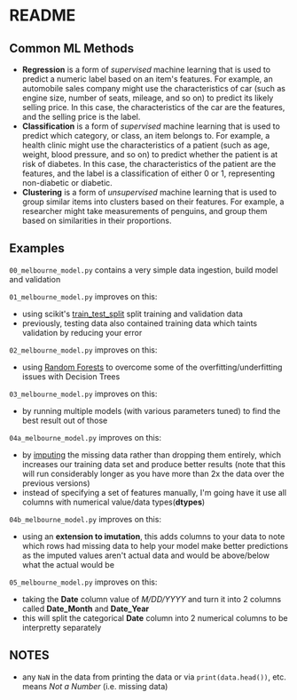 # README

## Common ML Methods
- **Regression** is a form of *supervised* machine learning that is used to predict a numeric label based on an item's features. For example, an automobile sales company might use the characteristics of car (such as engine size, number of seats, mileage, and so on) to predict its likely selling price. In this case, the characteristics of the car are the features, and the selling price is the label.
- **Classification** is a form of *supervised* machine learning that is used to predict which category, or class, an item belongs to. For example, a health clinic might use the characteristics of a patient (such as age, weight, blood pressure, and so on) to predict whether the patient is at risk of diabetes. In this case, the characteristics of the patient are the features, and the label is a classification of either 0 or 1, representing non-diabetic or diabetic.
- **Clustering** is a form of *unsupervised* machine learning that is used to group similar items into clusters based on their features. For example, a researcher might take measurements of penguins, and group them based on similarities in their proportions.


## Examples
`00_melbourne_model.py` contains a very simple data ingestion, build model and validation

`01_melbourne_model.py` improves on this:
- using scikit's [train_test_split](https://scikit-learn.org/stable/modules/generated/sklearn.model_selection.train_test_split.html#sklearn.model_selection.train_test_split) split training and validation data
- previously, testing data also contained training data which taints validation by reducing your error

`02_melbourne_model.py` improves on this:
- using [Random Forests](https://en.wikipedia.org/wiki/Random_forest) to overcome some of the overfitting/underfitting issues with Decision Trees

`03_melbourne_model.py` improves on this:
- by running multiple models (with various parameters tuned) to find the best result out of those

`04a_melbourne_model.py` improves on this:
- by [imputing](https://en.wikipedia.org/wiki/Imputation_(statistics)) the missing data rather than dropping them entirely, which increases our training data set and produce better results (note that this will run considerably longer as you have more than 2x the data over the previous versions)
- instead of specifying a set of features manually, I'm going have it use all columns with numerical value/data types(**dtypes**)

`04b_melbourne_model.py` improves on this:
- using an **extension to imutation**, this adds columns to your data to note which rows had missing data to help your model make better predictions as the imputed values aren't actual data and would be above/below what the actual would be

`05_melbourne_model.py` improves on this:
- taking the **Date** column value of *M/DD/YYYY* and turn it into 2 columns called **Date_Month** and **Date_Year**
- this will split the categorical **Date** column into 2 numerical columns to be interpretty separately 


## NOTES
- any `NaN` in the data from printing the data or via `print(data.head())`, etc. means *Not a Number* (i.e. missing data)

